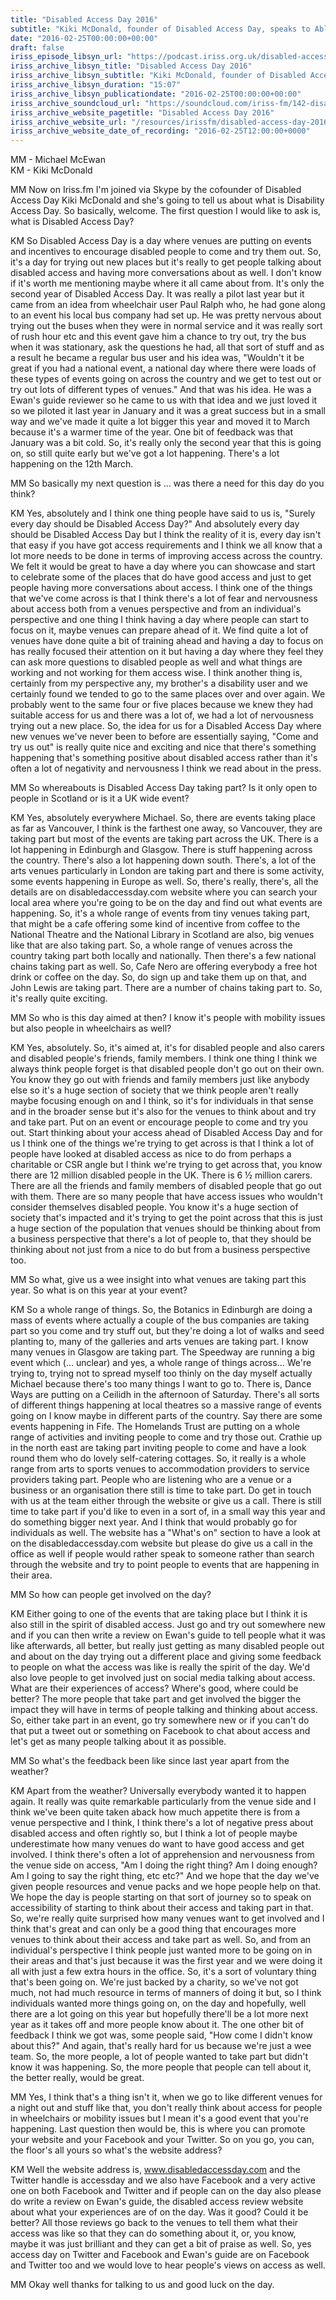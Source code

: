 ```yaml
---
title: "Disabled Access Day 2016"
subtitle: "Kiki McDonald, founder of Disabled Access Day, speaks to Able Radio's Michael McEwan about Disabled Access Day and associated events and activities. It will be held on 12 March 2016"
date: "2016-02-25T00:00:00+00:00"
draft: false
iriss_episode_libsyn_url: "https://podcast.iriss.org.uk/disabled-access-day-2016-1"
iriss_archive_libsyn_title: "Disabled Access Day 2016"
iriss_archive_libsyn_subtitle: "Kiki McDonald, founder of Disabled Access Day, speaks to Able Radio's Michael McEwan about Disabled Access Day and associated events and activities. It will be held on 12 March 2016"
iriss_archive_libsyn_duration: "15:07"
iriss_archive_libsyn_publicationdate: "2016-02-25T00:00:00+00:00"
iriss_archive_soundcloud_url: "https://soundcloud.com/iriss-fm/142-disabled-access-day"
iriss_archive_website_pagetitle: "Disabled Access Day 2016"
iriss_archive_website_url: "/resources/irissfm/disabled-access-day-2016"
iriss_archive_website_date_of_recording: "2016-02-25T12:00:00+0000"
---
```

MM - Michael McEwan  
KM - Kiki McDonald

MM Now on Iriss.fm I'm joined via Skype by the cofounder of Disabled Access Day Kiki McDonald and she's going to tell us about what is Disability Access Day. So basically, welcome. The first question I would like to ask is, what is Disabled Access Day?

KM So Disabled Access Day is a day where venues are putting on events and incentives to encourage disabled people to come and try them out. So, it's a day for trying out new places but it's really to get people talking about disabled access and having more conversations about as well. I don't know if it's worth me mentioning maybe where it all came about from. It's only the second year of Disabled Access Day. It was really a pilot last year but it came from an idea from wheelchair user Paul Ralph who, he had gone along to an event his local bus company had set up. He was pretty nervous about trying out the buses when they were in normal service and it was really sort of rush hour etc and this event gave him a chance to try out, try the bus when it was stationary, ask the questions he had, all that sort of stuff and as a result he became a regular bus user and his idea was, "Wouldn't it be great if you had a national event, a national day where there were loads of these types of events going on across the country and we get to test out or try out lots of different types of venues." And that was his idea. He was a Ewan's guide reviewer so he came to us with that idea and we just loved it so we piloted it last year in January and it was a great success but in a small way and we've made it quite a lot bigger this year and moved it to March because it's a warmer time of the year. One bit of feedback was that January was a bit cold. So, it's really only the second year that this is going on, so still quite early but we've got a lot happening. There's a lot happening on the 12th March.

MM So basically my next question is ... was there a need for this day do you think?

KM Yes, absolutely and I think one thing people have said to us is, "Surely every day should be Disabled Access Day?" And absolutely every day should be Disabled Access Day but I think the reality of it is, every day isn't that easy if you have got access requirements and I think we all know that a lot more needs to be done in terms of improving access across the country. We felt it would be great to have a day where you can showcase and start to celebrate some of the places that do have good access and just to get people having more conversations about access. I think one of the things that we've come across is that I think there's a lot of fear and nervousness about access both from a venues perspective and from an individual's perspective and one thing I think having a day where people can start to focus on it, maybe venues can prepare ahead of it. We find quite a lot of venues have done quite a bit of training ahead and having a day to focus on has really focused their attention on it but having a day where they feel they can ask more questions to disabled people as well and what things are working and not working for them access wise. I think another thing is, certainly from my perspective any, my brother's a disability user and we certainly found we tended to go to the same places over and over again. We probably went to the same four or five places because we knew they had suitable access for us and there was a lot of, we had a lot of nervousness trying out a new place. So, the idea for us for a Disabled Access Day where new venues we've never been to before are essentially saying, "Come and try us out" is really quite nice and exciting and nice that there's something happening that's something positive about disabled access rather than it's often a lot of negativity and nervousness I think we read about in the press.

MM So whereabouts is Disabled Access Day taking part? Is it only open to people in Scotland or is it a UK wide event?

KM Yes, absolutely everywhere Michael. So, there are events taking place as far as Vancouver, I think is the farthest one away, so Vancouver, they are taking part but most of the events are taking part across the UK. There is a lot happening in Edinburgh and Glasgow. There is stuff happening across the country. There's also a lot happening down south. There's, a lot of the arts venues particularly in London are taking part and there is some activity, some events happening in Europe as well. So, there's really, there's, all the details are on disabledaccessday.com website where you can search your local area where you're going to be on the day and find out what events are happening. So, it's a whole range of events from tiny venues taking part, that might be a cafe offering some kind of incentive from coffee to the National Theatre and the National Library in Scotland are also, big venues like that are also taking part. So, a whole range of venues across the country taking part both locally and nationally. Then there's a few national chains taking part as well. So, Cafe Nero are offering everybody a free hot drink or coffee on the day. So, do sign up and take them up on that, and John Lewis are taking part. There are a number of chains taking part to. So, it's really quite exciting.

MM So who is this day aimed at then? I know it's people with mobility issues but also people in wheelchairs as well?

KM Yes, absolutely. So, it's aimed at, it's for disabled people and also carers and disabled people's friends, family members. I think one thing I think we always think people forget is that disabled people don't go out on their own. You know they go out with friends and family members just like anybody else so it's a huge section of society that we think people aren't really maybe focusing enough on and I think, so it's for individuals in that sense and in the broader sense but it's also for the venues to think about and try and take part. Put on an event or encourage people to come and try you out. Start thinking about your access ahead of Disabled Access Day and for us I think one of the things we're trying to get across is that I think a lot of people have looked at disabled access as nice to do from perhaps a charitable or CSR angle but I think we're trying to get across that, you know there are 12 million disabled people in the UK. There is 6 ½ million carers. There are all the friends and family members of disabled people that go out with them. There are so many people that have access issues who wouldn't consider themselves disabled people. You know it's a huge section of society that's impacted and it's trying to get the point across that this is just a huge section of the population that venues should be thinking about from a business perspective that there's a lot of people to, that they should be thinking about not just from a nice to do but from a business perspective too.

MM So what, give us a wee insight into what venues are taking part this year. So what is on this year at your event?

KM So a whole range of things. So, the Botanics in Edinburgh are doing a mass of events where actually a couple of the bus companies are taking part so you come and try stuff out, but they're doing a lot of walks and seed planting to, many of the galleries and arts venues are taking part. I know many venues in Glasgow are taking part. The Speedway are running a big event which (... unclear) and yes, a whole range of things across... We're trying to, trying not to spread myself too thinly on the day myself actually Michael because there's too many things I want to go to. There is, Dance Ways are putting on a Ceilidh in the afternoon of Saturday. There's all sorts of different things happening at local theatres so a massive range of events going on I know maybe in different parts of the country. Say there are some events happening in Fife. The Homelands Trust are putting on a whole range of activities and inviting people to come and try those out. Crathie up in the north east are taking part inviting people to come and have a look round them who do lovely self-catering cottages. So, it really is a whole range from arts to sports venues to accommodation providers to service providers taking part. People who are listening who are a venue or a business or an organisation there still is time to take part. Do get in touch with us at the team either through the website or give us a call. There is still time to take part if you'd like to even in a sort of, in a small way this year and do something bigger next year. And I think that would probably go for individuals as well. The website has a "What's on" section to have a look at on the disabledaccessday.com website but please do give us a call in the office as well if people would rather speak to someone rather than search through the website and try to point people to events that are happening in their area.

MM So how can people get involved on the day?

KM Either going to one of the events that are taking place but I think it is also still in the spirit of disabled access. Just go and try out somewhere new and if you can then write a review on Ewan's guide to tell people what it was like afterwards, all better, but really just getting as many disabled people out and about on the day trying out a different place and giving some feedback to people on what the access was like is really the spirit of the day. We'd also love people to get involved just on social media talking about access. What are their experiences of access? Where's good, where could be better? The more people that take part and get involved the bigger the impact they will have in terms of people talking and thinking about access. So, either take part in an event, go try somewhere new or if you can't do that put a tweet out or something on Facebook to chat about access and let's get as many people talking about it as possible.

MM So what's the feedback been like since last year apart from the weather?

KM Apart from the weather? Universally everybody wanted it to happen again. It really was quite remarkable particularly from the venue side and I think we've been quite taken aback how much appetite there is from a venue perspective and I think, I think there's a lot of negative press about disabled access and often rightly so, but I think a lot of people maybe underestimate how many venues do want to have good access and get involved. I think there's often a lot of apprehension and nervousness from the venue side on access, "Am I doing the right thing? Am I doing enough? Am I going to say the right thing, etc etc?" And we hope that the day we've given people resources and venue packs and we hope people help on that. We hope the day is people starting on that sort of journey so to speak on accessibility of starting to think about their access and taking part in that. So, we're really quite surprised how many venues want to get involved and I think that's great and can only be a good thing that encourages more venues to think about their access and take part as well. So, and from an individual's perspective I think people just wanted more to be going on in their areas and that's just because it was the first year and we were doing it all with just a few extra hours in the office. So, it's a sort of voluntary thing that's been going on. We're just backed by a charity, so we've not got much, not had much resource in terms of manners of doing it but, so I think individuals wanted more things going on, on the day and hopefully, well there are a lot going on this year but hopefully there'll be a lot more next year as it takes off and more people know about it. The one other bit of feedback I think we got was, some people said, "How come I didn't know about this?" And again, that's really hard for us because we're just a wee team. So, the more people, a lot of people wanted to take part but didn't know it was happening. So, the more people that people can tell about it, the better really, would be great.

MM Yes, I think that's a thing isn't it, when we go to like different venues for a night out and stuff like that, you don't really think about access for people in wheelchairs or mobility issues but I mean it's a good event that you're happening. Last question then would be, this is where you can promote your website and your Facebook and your Twitter. So on you go, you can, the floor's all yours so what's the website address?

KM Well the website address is, www.disabledaccessday.com and the Twitter handle is accessday and we also have Facebook and a very active one on both Facebook and Twitter and if people can on the day also please do write a review on Ewan's guide, the disabled access review website about what your experiences are of on the day. Was it good? Could it be better? All those reviews go back to the venues to tell them what their access was like so that they can do something about it, or, you know, maybe it was just brilliant and they can get a bit of praise as well. So, yes access day on Twitter and Facebook and Ewan's guide are on Facebook and Twitter too and we would love to hear people's views on access as well.

MM Okay well thanks for talking to us and good luck on the day.